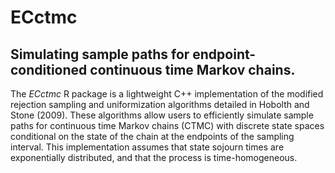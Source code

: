 # ECctmc
## Simulating sample paths for endpoint-conditioned continuous time Markov chains.
The _ECctmc_ R package is a lightweight C++ implementation of the modified rejection sampling and uniformization algorithms detailed in Hobolth and Stone (2009). 
These algorithms allow users to efficiently simulate sample paths for continuous time Markov chains (CTMC) with discrete state spaces conditional on the state of the chain at the endpoints of the sampling interval. 
This implementation assumes that state sojourn times are exponentially distributed, and that the process is time-homogeneous. 

